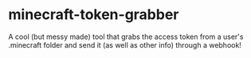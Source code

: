 # minecraft-token-grabber
A cool (but messy made) tool that grabs the access token from a user's .minecraft folder and send it (as well as other info) through a webhook!
